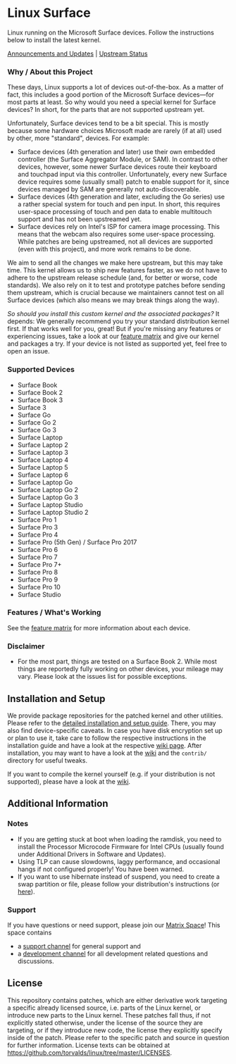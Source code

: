 # Linux Surface

Linux running on the Microsoft Surface devices.
Follow the instructions below to install the latest kernel.

[Announcements and Updates](https://github.com/linux-surface/linux-surface/issues/96) | [Upstream Status](https://github.com/linux-surface/linux-surface/issues/205)

### Why / About this Project

These days, Linux supports a lot of devices out-of-the-box.
As a matter of fact, this includes a good portion of the Microsoft Surface devices—for most parts at least.
So why would you need a special kernel for Surface devices?
In short, for the parts that are not supported upstream yet.

Unfortunately, Surface devices tend to be a bit special.
This is mostly because some hardware choices Microsoft made are rarely (if at all) used by other, more "standard", devices.
For example:
- Surface devices (4th generation and later) use their own embedded controller (the Surface Aggregator Module, or SAM).
  In contrast to other devices, however, some newer Surface devices route their keyboard and touchpad input via this controller.
  Unfortunately, every new Surface device requires some (usually small) patch to enable support for it, since devices managed by SAM are generally not auto-discoverable.
- Surface devices (4th generation and later, excluding the Go series) use a rather special system for touch and pen input.
  In short, this requires user-space processing of touch and pen data to enable multitouch support and has not been upstreamed yet.
- Surface devices rely on Intel's ISP for camera image processing.
  This means that the webcam also requires some user-space processing.
  While patches are being upstreamed, not all devices are supported (even with this project), and more work remains to be done.

We aim to send all the changes we make here upstream, but this may take time.
This kernel allows us to ship new features faster, as we do not have to adhere to the upstream release schedule (and, for better or worse, code standards).
We also rely on it to test and prototype patches before sending them upstream, which is crucial because we maintainers cannot test on all Surface devices (which also means we may break things along the way).

_So should you install this custom kernel and the associated packages?_
It depends: We generally recommend you try your standard distribution kernel first.
If that works well for you, great!
But if you're missing any features or experiencing issues, take a look at our [feature matrix](https://github.com/linux-surface/linux-surface/wiki/Supported-Devices-and-Features#feature-matrix) and give our kernel and packages a try.
If your device is not listed as supported yet, feel free to open an issue.

### Supported Devices

* Surface Book
* Surface Book 2
* Surface Book 3
* Surface 3
* Surface Go
* Surface Go 2
* Surface Go 3
* Surface Laptop
* Surface Laptop 2
* Surface Laptop 3
* Surface Laptop 4
* Surface Laptop 5
* Surface Laptop 6
* Surface Laptop Go
* Surface Laptop Go 2
* Surface Laptop Go 3
* Surface Laptop Studio
* Surface Laptop Studio 2
* Surface Pro 1
* Surface Pro 3
* Surface Pro 4
* Surface Pro (5th Gen) / Surface Pro 2017
* Surface Pro 6
* Surface Pro 7
* Surface Pro 7+
* Surface Pro 8
* Surface Pro 9
* Surface Pro 10
* Surface Studio

### Features / What's Working

See the [feature matrix](https://github.com/linux-surface/linux-surface/wiki/Supported-Devices-and-Features#feature-matrix) for more information about each device.

### Disclaimer

* For the most part, things are tested on a Surface Book 2.
  While most things are reportedly fully working on other devices, your mileage may vary.
  Please look at the issues list for possible exceptions.

## Installation and Setup

We provide package repositories for the patched kernel and other utilities.
Please refer to the [detailed installation and setup guide][wiki-setup].
There, you may also find device-specific caveats.
In case you have disk encryption set up or plan to use it, take care to follow the respective instructions in the installation guide and have a look at the respective [wiki page][wiki-encryption].
After installation, you may want to have a look at the [wiki][wiki] and the `contrib/` directory for useful tweaks.

If you want to compile the kernel yourself (e.g. if your distribution is not supported), please have a look at the [wiki][wiki-compiling].

## Additional Information

### Notes

* If you are getting stuck at boot when loading the ramdisk, you need to install the Processor Microcode Firmware for Intel CPUs (usually found under Additional Drivers in Software and Updates).
* Using TLP can cause slowdowns, laggy performance, and occasional hangs if not configured properly! You have been warned.
* If you want to use hibernate instead of suspend, you need to create a swap partition or file, please follow your distribution's instructions (or [here][hibernate-setup]).

### Support

If you have questions or need support, please join our [Matrix Space][matrix-space]!
This space contains
- a [support channel][matrix-support] for general support and
- a [development channel][matrix-development] for all development related questions and discussions.

## License
This repository contains patches, which are either derivative work targeting a specific already licensed source, i.e. parts of the Linux kernel, or introduce new parts to the Linux kernel.
These patches fall thus, if not explicitly stated otherwise, under the license of the source they are targeting, or if they introduce new code, the license they explicitly specify inside of the patch.
Please refer to the specific patch and source in question for further information.
License texts can be obtained at https://github.com/torvalds/linux/tree/master/LICENSES.

[wiki]: https://github.com/linux-surface/linux-surface/wiki
[wiki-setup]: https://github.com/linux-surface/linux-surface/wiki/Installation-and-Setup
[wiki-compiling]: https://github.com/linux-surface/linux-surface/wiki/Compiling-the-Kernel-from-Source
[wiki-encryption]: https://github.com/linux-surface/linux-surface/wiki/Disk-Encryption

[matrix-space]: https://matrix.to/#/#linux-surface:matrix.org
[matrix-support]: https://matrix.to/#/#linux-surface-support:matrix.org
[matrix-development]: https://matrix.to/#/#linux-surface-development:matrix.org

[hibernate-setup]: https://fitzcarraldoblog.wordpress.com/2018/07/14/configuring-lubuntu-18-04-to-enable-hibernation-using-a-swap-file
[releases]: https://github.com/linux-surface/linux-surface/releases

[linux-surface-kernel]: https://github.com/linux-surface/kernel/
